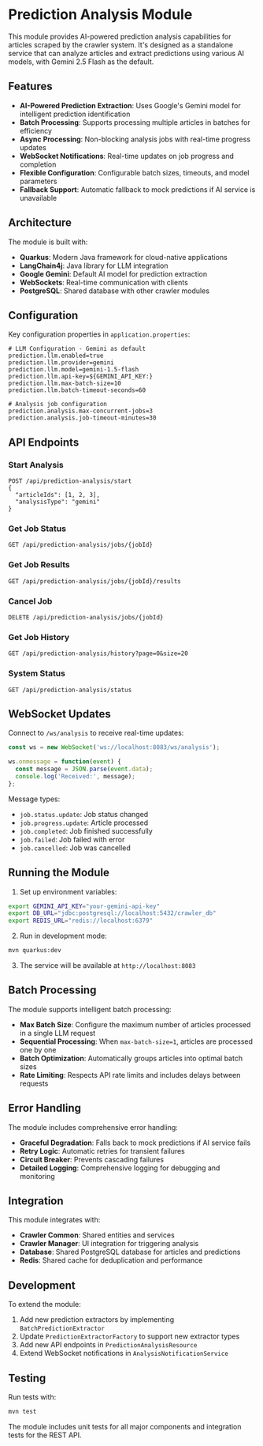 # Prediction Analysis Module

This module provides AI-powered prediction analysis capabilities for articles scraped by the crawler system. It's designed as a standalone service that can analyze articles and extract predictions using various AI models, with Gemini 2.5 Flash as the default.

## Features

- **AI-Powered Prediction Extraction**: Uses Google's Gemini model for intelligent prediction identification
- **Batch Processing**: Supports processing multiple articles in batches for efficiency
- **Async Processing**: Non-blocking analysis jobs with real-time progress updates
- **WebSocket Notifications**: Real-time updates on job progress and completion
- **Flexible Configuration**: Configurable batch sizes, timeouts, and model parameters
- **Fallback Support**: Automatic fallback to mock predictions if AI service is unavailable

## Architecture

The module is built with:
- **Quarkus**: Modern Java framework for cloud-native applications
- **LangChain4j**: Java library for LLM integration
- **Google Gemini**: Default AI model for prediction extraction
- **WebSockets**: Real-time communication with clients
- **PostgreSQL**: Shared database with other crawler modules

## Configuration

Key configuration properties in `application.properties`:

```properties
# LLM Configuration - Gemini as default
prediction.llm.enabled=true
prediction.llm.provider=gemini
prediction.llm.model=gemini-1.5-flash
prediction.llm.api-key=${GEMINI_API_KEY:}
prediction.llm.max-batch-size=10
prediction.llm.batch-timeout-seconds=60

# Analysis job configuration
prediction.analysis.max-concurrent-jobs=3
prediction.analysis.job-timeout-minutes=30
```

## API Endpoints

### Start Analysis
```
POST /api/prediction-analysis/start
{
  "articleIds": [1, 2, 3],
  "analysisType": "gemini"
}
```

### Get Job Status
```
GET /api/prediction-analysis/jobs/{jobId}
```

### Get Job Results
```
GET /api/prediction-analysis/jobs/{jobId}/results
```

### Cancel Job
```
DELETE /api/prediction-analysis/jobs/{jobId}
```

### Get Job History
```
GET /api/prediction-analysis/history?page=0&size=20
```

### System Status
```
GET /api/prediction-analysis/status
```

## WebSocket Updates

Connect to `/ws/analysis` to receive real-time updates:

```javascript
const ws = new WebSocket('ws://localhost:8083/ws/analysis');

ws.onmessage = function(event) {
  const message = JSON.parse(event.data);
  console.log('Received:', message);
};
```

Message types:
- `job.status.update`: Job status changed
- `job.progress.update`: Article processed
- `job.completed`: Job finished successfully
- `job.failed`: Job failed with error
- `job.cancelled`: Job was cancelled

## Running the Module

1. Set up environment variables:
```bash
export GEMINI_API_KEY="your-gemini-api-key"
export DB_URL="jdbc:postgresql://localhost:5432/crawler_db"
export REDIS_URL="redis://localhost:6379"
```

2. Run in development mode:
```bash
mvn quarkus:dev
```

3. The service will be available at `http://localhost:8083`

## Batch Processing

The module supports intelligent batch processing:

- **Max Batch Size**: Configure the maximum number of articles processed in a single LLM request
- **Sequential Processing**: When `max-batch-size=1`, articles are processed one by one
- **Batch Optimization**: Automatically groups articles into optimal batch sizes
- **Rate Limiting**: Respects API rate limits and includes delays between requests

## Error Handling

The module includes comprehensive error handling:

- **Graceful Degradation**: Falls back to mock predictions if AI service fails
- **Retry Logic**: Automatic retries for transient failures
- **Circuit Breaker**: Prevents cascading failures
- **Detailed Logging**: Comprehensive logging for debugging and monitoring

## Integration

This module integrates with:

- **Crawler Common**: Shared entities and services
- **Crawler Manager**: UI integration for triggering analysis
- **Database**: Shared PostgreSQL database for articles and predictions
- **Redis**: Shared cache for deduplication and performance

## Development

To extend the module:

1. Add new prediction extractors by implementing `BatchPredictionExtractor`
2. Update `PredictionExtractorFactory` to support new extractor types
3. Add new API endpoints in `PredictionAnalysisResource`
4. Extend WebSocket notifications in `AnalysisNotificationService`

## Testing

Run tests with:
```bash
mvn test
```

The module includes unit tests for all major components and integration tests for the REST API.